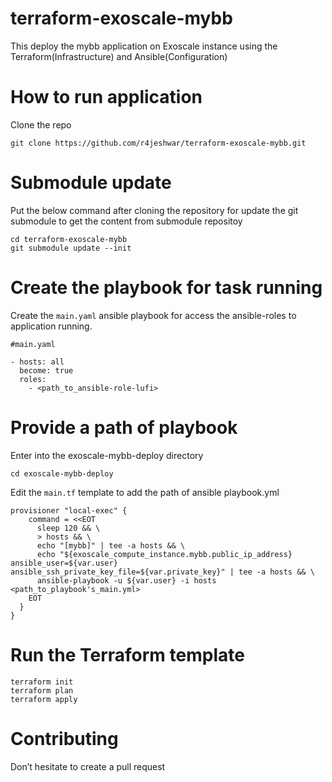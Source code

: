 # terraform-exoscale-mybb

This deploy the mybb application on Exoscale instance using the Terraform(Infrastructure) and Ansible(Configuration)

# How to run application
Clone the repo

```
git clone https://github.com/r4jeshwar/terraform-exoscale-mybb.git
```
# Submodule update

Put the below command after cloning the repository for update the git submodule to get the content from submodule repositoy

```
cd terraform-exoscale-mybb
git submodule update --init
```

# Create the playbook for task running

Create the `main.yaml` ansible playbook for access the ansible-roles to application running.
```
#main.yaml

- hosts: all
  become: true
  roles:
    - <path_to_ansible-role-lufi>
```

# Provide a path of playbook

Enter into the exoscale-mybb-deploy directory

```
cd exoscale-mybb-deploy
```
Edit the `main.tf` template to add the path of ansible playbook.yml
```
provisioner "local-exec" {
    command = <<EOT
      sleep 120 && \
      > hosts && \
      echo "[mybb]" | tee -a hosts && \
      echo "${exoscale_compute_instance.mybb.public_ip_address} ansible_user=${var.user} ansible_ssh_private_key_file=${var.private_key}" | tee -a hosts && \
      ansible-playbook -u ${var.user} -i hosts <path_to_playbook's_main.yml>
    EOT
  }
}
```
# Run the Terraform template

```
terraform init
terraform plan 
terraform apply
```
# Contributing
Don’t hesitate to create a pull request